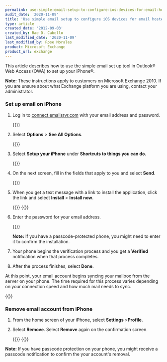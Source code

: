 ```yaml
---
permalink: use-simple-email-setup-to-configure-ios-devices-for-email-hosted-on-exchange-2010
audit_date: '2020-11-09'
title: 'Use simple email setup to configure iOS devices for email hosted on Exchange 2010'
type: article
created_date: '2012-09-03'
created_by: Rae D. Cabello
last_modified_date: '2020-11-09'
last_modified_by: Rose Morales
product: Microsoft Exchange
product_url: exchange
---
```


This article describes how to use  the simple email set up tool in Outlook&reg; Web
Access (OWA) to set up your iPhone&reg;.

**Note:** These instructions apply to customers on Microsoft Exchange 2010.
If you are unsure about what Exchange platform you are using,
contact your administrator.

### Set up email on iPhone

1. Log in to
   [connect.emailsrvr.com](https://connect.emailsrvr.com) with your email
   address and password.

   {{<image src="1_0.png" alt="" title="">}}

2. Select **Options** > **See All Options**.

   {{<image src="2_1.png" alt="" title="">}}

3. Select **Setup your iPhone** under **Shortcuts to things you can do**.

   {{<image src="3_1.png" alt="" title="">}}

4. On the next screen, fill in the fields that apply to you and select **Send**.

   {{<image src="4_1.png" alt="" title="">}}

5. When you get a text message with a link to install the application, click
   the link and select **Install** > **Install now**.

   {{<image src="iPhone1.png" alt="" title="">}}
   {{<image src="iPhone2.png" alt="" title="">}}

6. Enter the password for your email address.

   {{<image src="iPhone4.png" alt="" title="">}}

   **Note:** If you have a passcode-protected phone, you might need to enter it to
   confirm the installation.

7. Your phone begins the verification process and you get a
   **Verified** notification when that process completes.

8. After the process finishes, select **Done**.

At this point, your email account begins syncing your mailbox from the server on
your phone. The time required for this process varies depending on your
connection speed and how much mail needs to sync.

   {{<image src="iPhone5.png" alt="" title="">}}

### Remove email account from iPhone

1. From the home screen of your iPhone, select **Settings** >**Profile**.

2. Select **Remove**. Select **Remove** again on the confirmation screen.

   {{<image src="iPhone6.png" alt="" title="">}}
   {{<image src="iPhone7.png" alt="" title="">}}

**Note:** If you have passcode protection on your phone, you might
receive a passcode notification to confirm the your account's removal.
